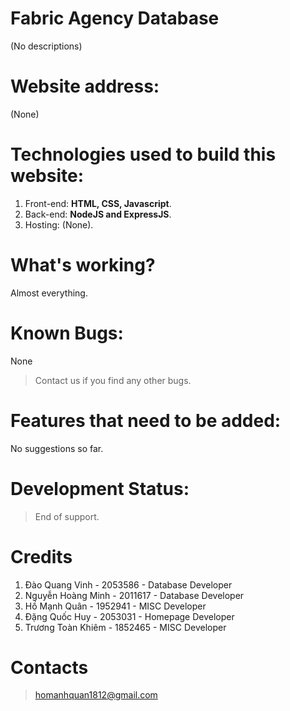 # Fabric Agency Database
(No descriptions)
# Website address:
(None)
# Technologies used to build this website:
1. Front-end: <b>HTML, CSS, Javascript</b>.
2. Back-end: <b>NodeJS and ExpressJS</b>.
3. Hosting: (None).
# What's working?
Almost everything.
# Known Bugs:
None
> Contact us if you find any other bugs.
# Features that need to be added:
No suggestions so far.
# Development Status:
> End of support.
# Credits
1. Đào Quang Vinh - 2053586 - Database Developer
2. Nguyễn Hoàng Minh - 2011617 - Database Developer
3. Hồ Mạnh Quân - 1952941 - MISC Developer
4. Đặng Quốc Huy - 2053031 - Homepage Developer
5. Trương Toàn Khiêm - 1852465 - MISC Developer
# Contacts
> homanhquan1812@gmail.com
